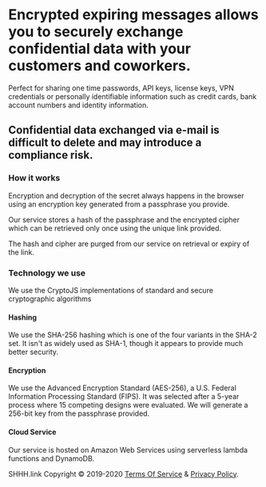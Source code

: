 # Encrypted expiring messages allows you to securely exchange confidential data with your customers and coworkers.

Perfect for sharing one time passwords, API keys, license keys, VPN credentials or personally identifiable information such as credit cards, bank account numbers and identity information.

## Confidential data exchanged via e-mail is difficult to delete and may introduce a compliance risk.

### How it works

Encryption and decryption of the secret always happens in the browser using an encryption key generated from a passphrase you provide.

Our service stores a hash of the passphrase and the encrypted cipher which can be retrieved only once using the unique link provided.

The hash and cipher are purged from our service on retrieval or expiry of the link.

### Technology we use

We use the CryptoJS implementations of standard and secure cryptographic algorithms

#### Hashing

We use the SHA-256 hashing which is one of the four variants in the SHA-2 set. It isn&#39;t as widely used as SHA-1, though it appears to provide much better security.

#### Encryption

We use the Advanced Encryption Standard (AES-256), a U.S. Federal Information Processing Standard (FIPS). It was selected after a 5-year process where 15 competing designs were evaluated. We will generate a 256-bit key from the passphrase provided.

#### Cloud Service

Our service is hosted on Amazon Web Services using serverless lambda functions and DynamoDB.

SHHH.link
Copyright © 2019-2020 [Terms Of Service](https://shhh.link/terms) &amp; [Privacy Policy](https://shhh.link/privacy).